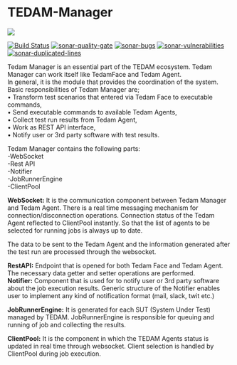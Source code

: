 # TEDAM-Manager
<a href="http://www.logo.com.tr"><img src="https://www.logo.com.tr/img/logo.png"/></a>

[![Build Status](https://travis-ci.com/logobs/tedam-manager.svg?branch=master)](https://travis-ci.com/logobs/tedam-manager)
[![sonar-quality-gate][sonar-quality-gate]][sonar-url] [![sonar-bugs][sonar-bugs]][sonar-url] [![sonar-vulnerabilities][sonar-vulnerabilities]][sonar-url] [![sonar-duplicated-lines][sonar-dublicated-lines]][sonar-url]

[sonar-url]: https://sonarcloud.io/dashboard?id=com.lbs.tedam%3ATedamManager
[sonar-quality-gate]: https://sonarcloud.io/api/project_badges/measure?project=com.lbs.tedam%3ATedamManager&metric=alert_status
[sonar-bugs]: https://sonarcloud.io/api/project_badges/measure?project=com.lbs.tedam%3ATedamManager&metric=bugs
[sonar-vulnerabilities]: https://sonarcloud.io/api/project_badges/measure?project=com.lbs.tedam%3ATedamManager&metric=vulnerabilities
[sonar-dublicated-lines]: https://sonarcloud.io/api/project_badges/measure?project=com.lbs.tedam%3ATedamManager&metric=duplicated_lines_density


Tedam Manager is an essential part of the TEDAM ecosystem. Tedam Manager can work itself like TedamFace and Tedam Agent.<br>
In general, it is the module that provides the coordination of the system. Basic responsibilities of Tedam Manager are;<br>
•	Transform test scenarios that entered via Tedam Face to executable commands,<br>
•	Send executable commands to available Tedam Agents,<br>
•	Collect test run results from Tedam Agent,<br>
•	Work as REST API interface,<br>
•	Notify user or 3rd party software with test results.<br>

Tedam Manager contains the following parts:<br>
-WebSocket<br>
-Rest API<br>
-Notifier<br>
-JobRunnerEngine<br>
-ClientPool<br>

**WebSocket:** It is the communication component between Tedam Manager and Tedam Agent. There is a real time messaging mechanism for connection/disconnection operations. Connection status of the Tedam Agent reflected to ClientPool instantly. So that the list of agents to be selected for running jobs is always up to date.<br>

The data to be sent to the Tedam Agent and the information generated after the test run are processed through the websocket.<br>

**RestAPI:** Endpoint that is opened for both Tedam Face and Tedam Agent. The necessary data getter and setter operations are performed.<br>
**Notifier:** Component that is used for to notify user or 3rd party software about the job execution results. Generic structure of the Notifier enables user to implement any kind of notification format (mail, slack, twit etc.)<br>

**JobRunnerEngine:** It is generated for each SUT (System Under Test) managed by TEDAM. JobRunnerEngine is responsible for queuing and running of job and collecting the results.<br>

**ClientPool:** It is the component in which the TEDAM Agents status is updated in real time through websocket. Client selection is handled by ClientPool during job execution.
